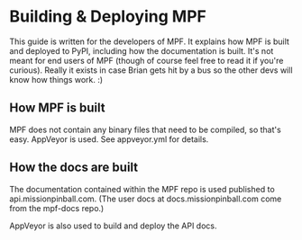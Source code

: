 Building & Deploying MPF
========================

This guide is written for the developers of MPF. It explains how MPF is built
and deployed to PyPI, including how the documentation is built. It's not meant
for end users of MPF (though of course feel free to read it if you're curious).
Really it exists in case Brian gets hit by a bus so the other devs will know how
things work. :)

How MPF is built
----------------

MPF does not contain any binary files that need to be compiled, so that's easy.
AppVeyor is used. See appveyor.yml for details.

How the docs are built
----------------------

The documentation contained within the MPF repo is used published to
api.missionpinball.com. (The user docs at docs.missionpinball.com come from the
mpf-docs repo.)

AppVeyor is also used to build and deploy the API docs.
